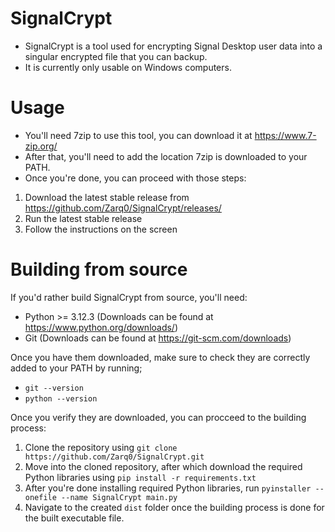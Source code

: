 # SignalCrypt
- SignalCrypt is a tool used for encrypting Signal Desktop user data into a singular encrypted file that you can backup.
- It is currently only usable on Windows computers.

# Usage
-  You'll need 7zip to use this tool, you can download it at https://www.7-zip.org/
-  After that, you'll need to add the location 7zip is downloaded to your PATH.
- Once you're done, you can proceed with those steps:

1. Download the latest stable release from https://github.com/Zarq0/SignalCrypt/releases/
2. Run the latest stable release
3. Follow the instructions on the screen

# Building from source
If you'd rather build SignalCrypt from source, you'll need:
- Python >= 3.12.3 (Downloads can be found at https://www.python.org/downloads/)
- Git (Downloads can be found at https://git-scm.com/downloads)

Once you have them downloaded, make sure to check they are correctly added to your PATH by running;
- `git --version`
- `python --version`

Once you verify they are downloaded, you can procceed to the building process:

1. Clone the repository using `git clone https://github.com/Zarq0/SignalCrypt.git`
2. Move into the cloned repository, after which download the required Python libraries using `pip install -r requirements.txt`
3. After you're done installing required Python libraries, run `pyinstaller --onefile --name SignalCrypt main.py`
4. Navigate to the created `dist` folder once the building process is done for the built executable file.
